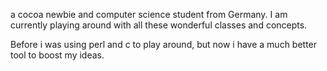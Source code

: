 

a cocoa newbie and computer science student from Germany.
I am currently playing around with all these wonderful classes and concepts.

Before i was using perl and c to play around, but now i have a much better tool to boost my ideas.
